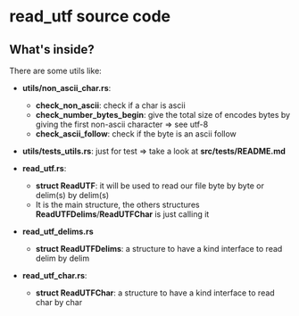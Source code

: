 # read_utf source code

## What's inside?

There are some utils like:

- **utils/non_ascii_char.rs**:
    - **check_non_ascii**: check if a char is ascii
    - **check_number_bytes_begin**: give the total size of encodes bytes by giving the first non-ascii character => see utf-8
    - **check_ascii_follow**: check if the byte is an ascii follow

- **utils/tests_utils.rs**: just for test => take a look at **src/tests/README.md**

- **read_utf.rs**:
    - **struct ReadUTF**: it will be used to read our file byte by byte or delim(s) by delim(s)
    - It is the main structure, the others structures **ReadUTFDelims**/**ReadUTFChar** is just calling it

- **read_utf_delims.rs**
    - **struct ReadUTFDelims**: a structure to have a kind interface to read delim by delim

- **read_utf_char.rs**:
    - **struct ReadUTFChar**: a structure to have a kind interface to read char by char